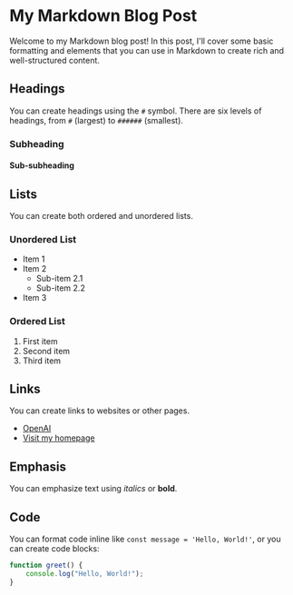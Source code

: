 # My Markdown Blog Post

Welcome to my Markdown blog post! In this post, I'll cover some basic formatting and elements that you can use in Markdown to create rich and well-structured content.

## Headings

You can create headings using the `#` symbol. There are six levels of headings, from `#` (largest) to `######` (smallest).

### Subheading

#### Sub-subheading

## Lists

You can create both ordered and unordered lists.

### Unordered List
- Item 1
- Item 2
    - Sub-item 2.1
    - Sub-item 2.2
- Item 3

### Ordered List
1. First item
2. Second item
3. Third item

## Links

You can create links to websites or other pages.
- [OpenAI](https://www.openai.com)
- [Visit my homepage](/my-homepage)

## Emphasis

You can emphasize text using *italics* or **bold**.

## Code

You can format code inline like `const message = 'Hello, World!'`, or you can create code blocks:

```javascript
function greet() {
    console.log("Hello, World!");
}
